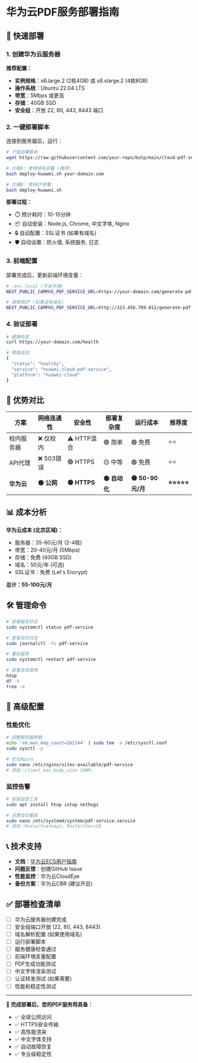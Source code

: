 # 华为云PDF服务部署指南

## 🚀 快速部署

### 1. 创建华为云服务器

**推荐配置：**
- **实例规格**：s6.large.2 (2核4GB) 或 s6.xlarge.2 (4核8GB)
- **操作系统**：Ubuntu 22.04 LTS
- **带宽**：5Mbps 或更高
- **存储**：40GB SSD
- **安全组**：开放 22, 80, 443, 8443 端口

### 2. 一键部署脚本

连接到服务器后，运行：

```bash
# 下载部署脚本
wget https://raw.githubusercontent.com/your-repo/butp/main/cloud-pdf-service/deploy-huawei.sh

# 方案A: 使用域名部署 (推荐)
bash deploy-huawei.sh your-domain.com

# 方案B: 使用IP部署
bash deploy-huawei.sh
```

**部署过程：**
- ⏱️ 预计耗时：10-15分钟
- 📦 自动安装：Node.js, Chrome, 中文字体, Nginx
- 🔒 自动配置：SSL证书 (如果有域名)
- 🛡️ 自动设置：防火墙, 系统服务, 日志

### 3. 前端配置

部署完成后，更新前端环境变量：

```bash
# .env.local (开发环境)
NEXT_PUBLIC_CAMPUS_PDF_SERVICE_URL=https://your-domain.com/generate-pdf

# 或使用IP (如果没有域名)
NEXT_PUBLIC_CAMPUS_PDF_SERVICE_URL=http://123.456.789.012/generate-pdf
```

### 4. 验证部署

```bash
# 健康检查
curl https://your-domain.com/health

# 预期返回
{
  "status": "healthy",
  "service": "huawei-cloud-pdf-service",
  "platform": "huawei-cloud"
}
```

## 🎯 优势对比

| 方案 | 网络连通性 | 安全性 | 部署复杂度 | 运行成本 | 推荐度 |
|------|-----------|--------|-----------|----------|---------|
| 校内服务器 | ❌ 仅校内 | ⚠️ HTTP混合 | 🟢 简单 | 🟢 免费 | ⭐⭐ |
| API代理 | ❌ 503错误 | 🟢 HTTPS | 🟡 中等 | 🟢 免费 | ⭐⭐ |
| **华为云** | **🟢 公网** | **🟢 HTTPS** | **🟢 自动化** | **🟡 50-90元/月** | **⭐⭐⭐⭐⭐** |

## 📊 成本分析

**华为云成本 (北京区域)：**
- 服务器：35-60元/月 (2-4核)
- 带宽：20-40元/月 (5Mbps)
- 存储：免费 (40GB SSD)
- 域名：50元/年 (可选)
- SSL证书：免费 (Let's Encrypt)

**总计：55-100元/月**

## 🛠️ 管理命令

```bash
# 查看服务状态
sudo systemctl status pdf-service

# 查看实时日志
sudo journalctl -fu pdf-service

# 重启服务
sudo systemctl restart pdf-service

# 查看资源使用
htop
df -h
free -m
```

## 🔧 高级配置

### 性能优化
```bash
# 调整服务器参数
echo 'vm.max_map_count=262144' | sudo tee -a /etc/sysctl.conf
sudo sysctl -p

# 优化Nginx
sudo nano /etc/nginx/sites-available/pdf-service
# 添加：client_max_body_size 100M;
```

### 监控告警
```bash
# 安装监控工具
sudo apt install htop iotop nethogs

# 设置自动重启
sudo nano /etc/systemd/system/pdf-service.service
# 添加：Restart=always, RestartSec=10
```

## 📞 技术支持

- **文档**：[华为云ECS用户指南](https://support.huaweicloud.com/ecs/)
- **问题反馈**：创建GitHub Issue
- **性能监控**：华为云CloudEye
- **备份方案**：华为云CBR (建议开启)

## ✅ 部署检查清单

- [ ] 华为云服务器创建完成
- [ ] 安全组端口开放 (22, 80, 443, 8443)
- [ ] 域名解析配置 (如果使用域名)
- [ ] 运行部署脚本
- [ ] 服务健康检查通过
- [ ] 前端环境变量配置
- [ ] PDF生成功能测试
- [ ] 中文字体渲染测试
- [ ] 认证转发测试 (如果需要)
- [ ] 性能和稳定性测试

---

**🎉 完成部署后，您的PDF服务将具备：**
- ✅ 全球公网访问
- ✅ HTTPS安全传输
- ✅ 高性能渲染
- ✅ 中文字体支持
- ✅ 自动故障恢复
- ✅ 专业级稳定性
